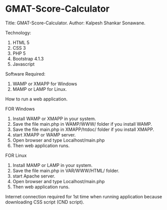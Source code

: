# GMAT-Score-Calculator


Title: GMAT-Score-Calculator.
Author: Kalpesh Shankar Sonawane.

Technology:
1. HTML 5
2. CSS 3
3. PHP 5
4. Bootstrap 4.1.3
5. Javascript

Software Required:
1. WAMP or XMAPP for Windows
2. MAMP or LAMP for Linux.

How to run a web application.

FOR Windows

1. Install WAMP or XMAPP in your system.
2. Save the file main.php in WAMP/WWW/ folder if you install WAMP.
3. Save the file main.php in XMAPP/htdoc/ folder if you install XMAPP.
4. start XMAPP or WAMP server.
5. Open browser and type Localhost/main.php
6. Then web application runs.

FOR Linux

1. Install MAMP or LAMP in your system.
2. Save the file main.php in VAR/WWW/HTML/ folder.
3. start Apache server.
4. Open browser and type Localhost/main.php
5. Then web application runs.

Internet connection required for 1st time when running application
because downloading CSS script (CND script).

